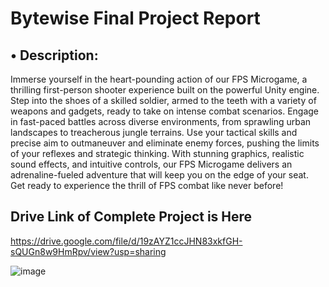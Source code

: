 # Bytewise Final Project Report                         
## •	Description:
Immerse yourself in the heart-pounding action of our FPS Microgame, a thrilling first-person shooter experience built on the powerful Unity engine. Step into the shoes of a skilled soldier, armed to the teeth with a variety of weapons and gadgets, ready to take on intense combat scenarios. Engage in fast-paced battles across diverse environments, from sprawling urban landscapes to treacherous jungle terrains. Use your tactical skills and precise aim to outmaneuver and eliminate enemy forces, pushing the limits of your reflexes and strategic thinking. With stunning graphics, realistic sound effects, and intuitive controls, our FPS Microgame delivers an adrenaline-fueled adventure that will keep you on the edge of your seat. Get ready to experience the thrill of FPS combat like never before!

## Drive Link of Complete Project is Here
https://drive.google.com/file/d/19zAYZ1ccJHN83xkfGH-sQUGn8w9HmRpv/view?usp=sharing


![image](https://github.com/Nmeta23/Naveed_FPS_Final-project_Bytewise/assets/129903539/f4f72f10-1057-4ed2-a1ff-7e011af9c4e2)
